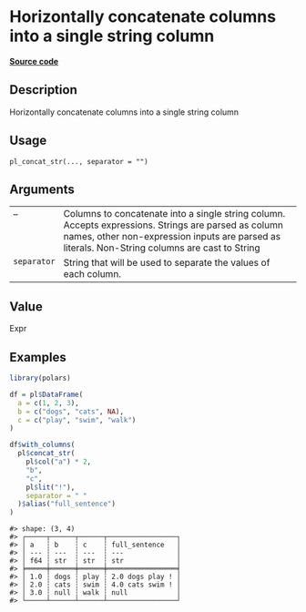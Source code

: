 
# Horizontally concatenate columns into a single string column

[**Source code**](https://github.com/pola-rs/r-polars/tree/3908b5beab9ec917b825bad8f9a820caad37cb4a/R/functions__lazy.R#L765)

## Description

Horizontally concatenate columns into a single string column

## Usage

<pre><code class='language-R'>pl_concat_str(..., separator = "")
</code></pre>

## Arguments

<table>
<tr>
<td style="white-space: nowrap; font-family: monospace; vertical-align: top">
<code id="pl_concat_str_:_...">…</code>
</td>
<td>
Columns to concatenate into a single string column. Accepts expressions.
Strings are parsed as column names, other non-expression inputs are
parsed as literals. Non-String columns are cast to String
</td>
</tr>
<tr>
<td style="white-space: nowrap; font-family: monospace; vertical-align: top">
<code id="pl_concat_str_:_separator">separator</code>
</td>
<td>
String that will be used to separate the values of each column.
</td>
</tr>
</table>

## Value

Expr

## Examples

``` r
library(polars)

df = pl$DataFrame(
  a = c(1, 2, 3),
  b = c("dogs", "cats", NA),
  c = c("play", "swim", "walk")
)

df$with_columns(
  pl$concat_str(
    pl$col("a") * 2,
    "b",
    "c",
    pl$lit("!"),
    separator = " "
  )$alias("full_sentence")
)
```

    #> shape: (3, 4)
    #> ┌─────┬──────┬──────┬─────────────────┐
    #> │ a   ┆ b    ┆ c    ┆ full_sentence   │
    #> │ --- ┆ ---  ┆ ---  ┆ ---             │
    #> │ f64 ┆ str  ┆ str  ┆ str             │
    #> ╞═════╪══════╪══════╪═════════════════╡
    #> │ 1.0 ┆ dogs ┆ play ┆ 2.0 dogs play ! │
    #> │ 2.0 ┆ cats ┆ swim ┆ 4.0 cats swim ! │
    #> │ 3.0 ┆ null ┆ walk ┆ null            │
    #> └─────┴──────┴──────┴─────────────────┘
